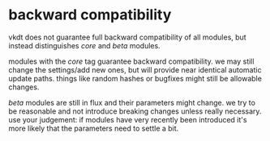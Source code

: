 # backward compatibility

vkdt does not guarantee full backward compatibility of all modules, but
instead distinguishes *core* and *beta* modules.

modules with the *core* tag guarantee backward compatibility. we may still
change the settings/add new ones, but will provide near identical automatic
update paths. things like random hashes or bugfixes might still be
allowable changes.

*beta* modules are still in flux and their parameters might change. we try
to be reasonable and not introduce breaking changes unless really necessary.
use your judgement: if modules have very recently been introduced it's more
likely that the parameters need to settle a bit.
